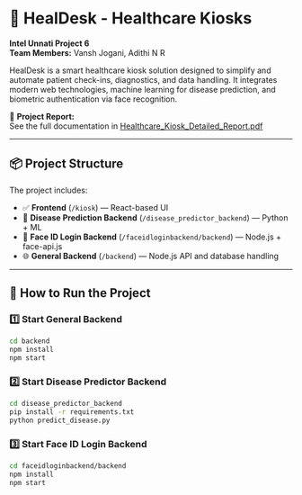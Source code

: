 # 🏥 HealDesk - Healthcare Kiosks  
**Intel Unnati Project 6**  
**Team Members:** Vansh Jogani, Adithi N R

HealDesk is a smart healthcare kiosk solution designed to simplify and automate patient check-ins, diagnostics, and data handling. It integrates modern web technologies, machine learning for disease prediction, and biometric authentication via face recognition.

📄 **Project Report:**  
See the full documentation in [Healthcare_Kiosk_Detailed_Report.pdf](./Healthcare_Kiosk_Detailed_Report.pdf)

---

## 📦 Project Structure

The project includes:
- ✅ **Frontend** (`/kiosk`) — React-based UI
- 🧠 **Disease Prediction Backend** (`/disease_predictor_backend`) — Python + ML
- 🔐 **Face ID Login Backend** (`/faceidloginbackend/backend`) — Node.js + face-api.js
- 🌐 **General Backend** (`/backend`) — Node.js API and database handling

---

## 🚀 How to Run the Project

### 1️⃣ Start General Backend

```bash
cd backend
npm install
npm start
```
### 2️⃣ Start Disease Predictor Backend
```bash
cd disease_predictor_backend
pip install -r requirements.txt
python predict_disease.py
```

### 3️⃣ Start Face ID Login Backend
```bash
cd faceidloginbackend/backend
npm install
npm start
```
